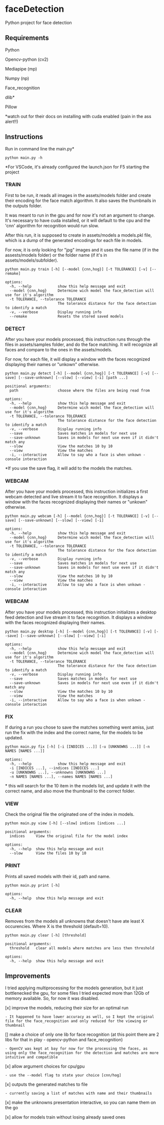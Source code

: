 # faceDetection

Python project for face detection

## Requirements

Python

Opencv-python (cv2)

Mediapipe (mp)

Numpy (np)

Face_recognition

dlib\*

Pillow

\*watch out for their docs on installing with cuda enabled (pain in the ass alert!!)

## Instructions

Run in command line the main.py\*

`python main.py -h`

\*For VSCode, it's already configured the launch.json for F5 starting the project

### TRAIN

First to be run, it reads all images in the assets/models folder and create their encoding for the face match algorithm. It also saves the thumbnails in the outputs folder.

It was meant to run in the gpu and for now it's not an argument to change. It's necessary to have cuda installed, or it will default to the cpu and the 'cnn' algorithm for recognition would run slow.

After this run, it is supposed to create in assets/models a models.pkl file, which is a dump of the generated encodings for each file in models.

For now, it is only looking for "jpg" images and it uses the file name (if in the assests/models folder) or the folder name (if it's in assets/models/subfolder).

```
python main.py train [-h] [--model {cnn,hog}] [-t TOLERANCE] [-v] [--remake]

options:
  -h, --help            show this help message and exit
  --model {cnn,hog}     Determine wich model the face_detection will use for it's algorithm
  -t TOLERANCE, --tolerance TOLERANCE
                        The tolerance distance for the face detection to identify a match
  -v, --verbose         Display running info
  --remake              Resets the stored saved models
```

### DETECT

After you have your models processed, this instruction runs through the files in assets/samples folder, and do the face matching. It will recognize all faces and compare to the ones in the assets/models.

For now, for each file, it will display a window with the faces recognized displaying their names or "unkown" otherwise.

```
python main.py detect [-h] [--model {cnn,hog}] [-t TOLERANCE] [-v] [--save] [--save-unknown] [--slow] [--view] [-i] [path ...]

positional arguments:
  path                  choose where the files are being read from

options:
  -h, --help            show this help message and exit
  --model {cnn,hog}     Determine wich model the face_detection will use for it's algorithm
  -t TOLERANCE, --tolerance TOLERANCE
                        The tolerance distance for the face detection to identify a match
  -v, --verbose         Display running info
  --save                Saves matches in models for next use
  --save-unknown        Saves in models for next use even if it didn't match any
  --slow                View the matches 10 by 10
  --view                View the matches
  -i, --interactive     Allow to say who a face is when unkown - console interaction
```

\*If you use the save flag, it will add to the models the matches.

### WEBCAM

After you have your models processed, this instruction initializes a first webcam detected and live stream it to face recognition. It displays a window with the faces recognized displaying their names or "unkown" otherwise.

```
python main.py webcam [-h] [--model {cnn,hog}] [-t TOLERANCE] [-v] [--save] [--save-unknown] [--slow] [--view] [-i]

options:
  -h, --help            show this help message and exit
  --model {cnn,hog}     Determine wich model the face_detection will use for it's algorithm
  -t TOLERANCE, --tolerance TOLERANCE
                        The tolerance distance for the face detection to identify a match
  -v, --verbose         Display running info
  --save                Saves matches in models for next use
  --save-unknown        Saves in models for next use even if it didn't match any
  --slow                View the matches 10 by 10
  --view                View the matches
  -i, --interactive     Allow to say who a face is when unkown - console interaction
```

### WEBCAM

After you have your models processed, this instruction initializes a desktop feed detection and live stream it to face recognition. It displays a window with the faces recognized displaying their names.

```
python main.py desktop [-h] [--model {cnn,hog}] [-t TOLERANCE] [-v] [--save] [--save-unknown] [--slow] [--view] [-i]

options:
  -h, --help            show this help message and exit
  --model {cnn,hog}     Determine wich model the face_detection will use for it's algorithm
  -t TOLERANCE, --tolerance TOLERANCE
                        The tolerance distance for the face detection to identify a match
  -v, --verbose         Display running info
  --save                Saves matches in models for next use
  --save-unknown        Saves in models for next use even if it didn't match any
  --slow                View the matches 10 by 10
  --view                View the matches
  -i, --interactive     Allow to say who a face is when unkown - console interaction
```

### FIX

If during a run you chose to save the matches something went amiss, just run the fix with the index and the correct name, for the models to be updated.

```
python main.py fix [-h] [-i [INDICES ...]] [-u [UNKNOWNS ...]] [-n NAMES [NAMES ...]]

options:
  -h, --help            show this help message and exit
  -i [INDICES ...], --indices [INDICES ...]
  -u [UNKNOWNS ...], --unknowns [UNKNOWNS ...]
  -n NAMES [NAMES ...], --names NAMES [NAMES ...]
```

\* this will search for the 10 item in the models list, and update it with the correct name, and also move the thumbnail to the correct folder.

### VIEW

Check the original file the originated one of the index in models.

```
python main.py view [-h] [--slow] indices [indices ...]

positional arguments:
  indices     View the original file for the model index

options:
  -h, --help  show this help message and exit
  --slow      View the files 10 by 10
```

### PRINT

Prints all saved models with their id, path and name.

```
python main.py print [-h]

options:
  -h, --help  show this help message and exit
```

### CLEAR

Removes from the models all unknowns that doesn't have ate least X occurencies. Where X is the threshold (default=10).

```
python main.py clear [-h] [threshold]

positional arguments:
  threshold   clear all models where matches are less then threshold

options:
  -h, --help  show this help message and exit
```

## Improvements

I tried applying multiprocessing for the models generation, but it just bottlenecked the gpu, for some files I tried expected more than 12Gb of memory available. So, for now it was disabled.

[x] improve the models, reducing their size for an optimal run

    - It happened to have lower accuracy as well, so I kept the original file for the face_recognition and only reduced for the viewing or thumbnail

[] make a choice of only one lib for face recognition (at this point there are 2 libs for that in play - opencv-python and face_recognition)

    - OpenCV was kept at bay for now for the processing the faces, as using only the face_recognition for the detection and matches are more intuitive and compatible

[x] allow argument choices for cpu/gpu

    - use the --model flag to state your choice [cnn/hog]

[x] outputs the generated matches to file

    - currently saving a list of matches with name and their thumbnails

[x] make the unknowns presentation interactive, so you can name them on the go

[x] allow for models train without losing already saved ones
